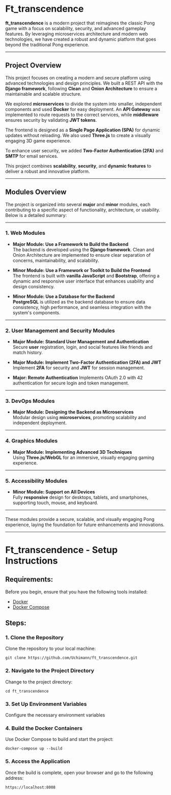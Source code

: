 # **Ft_transcendence**

**ft_transcendence** is a modern project that reimagines the classic Pong game with a focus on scalability, security, and advanced gameplay features. By leveraging microservices architecture and modern web technologies, we have created a robust and dynamic platform that goes beyond the traditional Pong experience.

---

## **Project Overview**

This project focuses on creating a modern and secure platform using advanced technologies and design principles. We built a REST API with the **Django framework**, following **Clean** and **Onion Architecture** to ensure a maintainable and scalable structure.

We explored **microservices** to divide the system into smaller, independent components and used **Docker** for easy deployment. An **API Gateway** was implemented to route requests to the correct services, while **middleware** ensures security by validating **JWT tokens**.

The frontend is designed as a **Single Page Application (SPA)** for dynamic updates without reloading. We also used **Three.js** to create a visually engaging 3D game experience.

To enhance user security, we added **Two-Factor Authentication (2FA)** and **SMTP** for email services.

This project combines **scalability**, **security**, and **dynamic features** to deliver a robust and innovative platform.

---

## **Modules Overview**

The project is organized into several **major** and **minor** modules, each contributing to a specific aspect of functionality, architecture, or usability. Below is a detailed summary:

---

### **1. Web Modules**

- **Major Module: Use a Framework to Build the Backend**  
  The backend is developed using the **Django framework**. Clean and Onion Architecture are implemented to ensure clear separation of concerns, maintainability, and scalability.

- **Minor Module: Use a Framework or Toolkit to Build the Frontend**  
  The frontend is built with **vanilla JavaScript** and **Bootstrap**, offering a dynamic and responsive user interface that enhances usability and design consistency.

- **Minor Module: Use a Database for the Backend**  
  **PostgreSQL** is utilized as the backend database to ensure data consistency, high performance, and seamless integration with the system's components.

---

### **2. User Management and Security Modules**

- **Major Module: Standard User Management and Authentication**  
  Secure **user** registration, login, and social features like friends and match history. 

- **Major Module: Implement Two-Factor Authentication (2FA) and JWT**  
  Implement **2FA** for security and **JWT** for session management.

- **Major: Remote Authentication**
  Implements OAuth 2.0 with 42 authentication for secure login and token management.
---

### **3. DevOps Modules**

- **Major Module: Designing the Backend as Microservices**  
  Modular design using **microservices**, promoting scalability and independent deployment. 

---

### **4. Graphics Modules**

- **Major Module: Implementing Advanced 3D Techniques**  
  Using **Three.js/WebGL** for an immersive, visually engaging gaming experience.

---

### **5. Accessibility Modules**

- **Minor Module: Support on All Devices**  
  Fully **responsive** design for desktops, tablets, and smartphones, supporting touch, mouse, and keyboard.

---

####
These modules provide a secure, scalable, and visually engaging Pong experience, laying the foundation for future enhancements and innovations.

---

# **Ft_transcendence - Setup Instructions**

## **Requirements:**

Before you begin, ensure that you have the following tools installed:

- [Docker](https://www.docker.com/)
- [Docker Compose](https://docs.docker.com/compose/)

## **Steps:**

### 1. Clone the Repository

Clone the repository to your local machine:

    git clone https://github.com/Uchimann/ft_transcendence.git

### 2. Navigate to the Project Directory

Change to the project directory:

    cd ft_transcendence

### 3. Set Up Environment Variables

Configure the necessary environment variables

### 4. Build the Docker Containers

Use Docker Compose to build and start the project:

    docker-compose up --build

### 5. Access the Application

Once the build is complete, open your browser and go to the following address:

    https://localhost:8008
